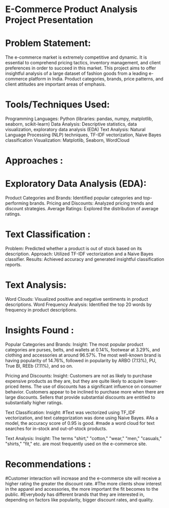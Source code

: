 # E-Commerce Product Analysis Project Presentation
# Problem Statement:
The e-commerce market is extremely competitive and dynamic. It is essential to comprehend pricing tactics, inventory management, and client preferences in order to succeed in this market. This project aims to offer insightful analysis of a large dataset of fashion goods from a leading e-commerce platform in India. Product categories, brands, price patterns, and client attitudes are important areas of emphasis.

# Tools/Techniques Used:
Programming Languages: Python (libraries: pandas, numpy, matplotlib, seaborn, scikit-learn)
Data Analysis: Descriptive statistics, data visualization, exploratory data analysis (EDA)
Text Analysis: Natural Language Processing (NLP) techniques, TF-IDF vectorization, Naive Bayes classification
Visualization: Matplotlib, Seaborn, WordCloud

# Approaches :
# Exploratory Data Analysis (EDA):
Product Categories and Brands: Identified popular categories and top-performing brands.
Pricing and Discounts: Analyzed pricing trends and discount strategies.
Average Ratings: Explored the distribution of average ratings.

# Text Classification :
Problem: Predicted whether a product is out of stock based on its description.
Approach: Utilized TF-IDF vectorization and a Naive Bayes classifier.
Results: Achieved accuracy and generated insightful classification reports.

# Text Analysis:
Word Clouds: Visualized positive and negative sentiments in product descriptions.
Word Frequency Analysis: Identified the top 20 words by frequency in product descriptions.

# Insights Found :
Popular Categories and Brands:
Insight: The most popular product categories are purses, belts, and wallets at 0.14%, footwear at 3.29%, and clothing and accessories at around 96.57%.
        The most well-known brand is having popularity of 14.76%, followed in popularity by ARBO (7.13%), PU, True BI, REEb (7.11%), and so on.
       
Pricing and Discounts:
Insight: Customers are not as likely to purchase expensive products as they are, but they are quite likely to acquire lower-priced items.
The use of discounts has a significant influence on consumer behavior.
Customers appear to be inclined to purchase more when there are large discounts.
Sellers that provide substantial discounts are entitled to substantially higher ratings.

Text Classification:
Insight: #Text was vectorized using TF_IDF vectorization, and text categorization was done using Naive Bayes.
#As a model, the accuracy score of 0.95 is good. 
#made a word cloud for text searches for in-stock and out-of-stock products.

Text Analysis:
Insight: The terms "shirt," "cotton," "wear," "men," "casuals," "shirts," "fit," etc. are most frequently used on the e-commerce site.

# Recommendations :
#Customer interaction will increase and the e-commerce site will receive a higher rating the greater the discount rate.
#The more clients show interest in the apparel and accessories, the more important the fit becomes to the public.
#Everybody has different brands that they are interested in, depending on factors like popularity, bigger discount rates, and quality.

